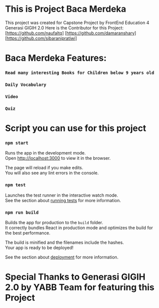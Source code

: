 # This is Project Baca Merdeka

This project was created for Capstone Project by FrontEnd Education 4 Generasi GIGIH 2.0
Here is the Contributor for this Project:
[https://github.com/naufaltq]
[https://github.com/damaranshary]
[https://github.com/sibaranipratiwi]

# Baca Merdeka Features:

### `Read many interesting Books for Children below 9 years old`
### `Daily Vocabulary`
### `Video`
### `Quiz`

# Script you can use for this project

### `npm start`

Runs the app in the development mode.\
Open [http://localhost:3000](http://localhost:3000) to view it in the browser.

The page will reload if you make edits.\
You will also see any lint errors in the console.

### `npm test`

Launches the test runner in the interactive watch mode.\
See the section about [running tests](https://facebook.github.io/create-react-app/docs/running-tests) for more information.

### `npm run build`

Builds the app for production to the `build` folder.\
It correctly bundles React in production mode and optimizes the build for the best performance.

The build is minified and the filenames include the hashes.\
Your app is ready to be deployed!

See the section about [deployment](https://facebook.github.io/create-react-app/docs/deployment) for more information.


# Special Thanks to Generasi GIGIH 2.0 by YABB Team for featuring this Project
